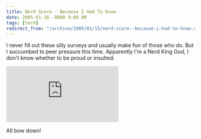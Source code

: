 ```yaml
---
title: Nerd Score - Because I Had To Know
date: 2005-01-16 -0800 9:00 AM
tags: [tech]
redirect_from: "/archive/2005/01/15/nerd-score--because-i-had-to-know.aspx/"
---
```


I never fill out these silly surveys and usually make fun of those who
do. But I succumbed to peer pressure this time. Apparently I'm a Nerd
King God, I don't know whether to be proud or insulted.

[![I am nerdier than 97% of all people. Are you nerdier? Click here to
find
out!](http://www.wxplotter.com/images/ft/nq.php?val=8792)](http://www.wxplotter.com/ft_nq.php?im)

All bow down!

